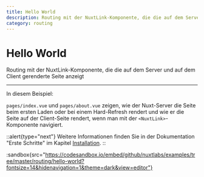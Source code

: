 ```yaml
---
title: Hello World
description: Routing mit der NuxtLink-Komponente, die die auf dem Server und auf dem Client gerenderte Seite anzeigt
category: routing
---
```


# Hello World

Routing mit der NuxtLink-Komponente, die die auf dem Server und auf dem Client gerenderte Seite anzeigt

---

In diesem Beispiel:

`pages/index.vue` und `pages/about.vue` zeigen, wie der Nuxt-Server die Seite beim ersten Laden oder bei einem Hard-Refresh rendert und wie er die Seite auf der Client-Seite rendert, wenn man mit der `<NuxtLink>`-Komponente navigiert.

::alert{type="next"}
Weitere Informationen finden Sie in der Dokumentation "Erste Schritte" im Kapitel [Installation](/docs/get-started/installation).
::

:sandbox{src="https://codesandbox.io/embed/github/nuxtlabs/examples/tree/master/routing/hello-world?fontsize=14&hidenavigation=1&theme=dark&view=editor"}
